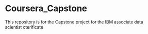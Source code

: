 # Coursera_Capstone
This repository is for the Capstone project for the IBM associate data scientist cterificate
